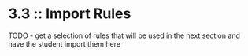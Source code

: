 # 3.3 :: Import Rules

TODO - get a selection of rules that will be used in the next section and have the student import them here